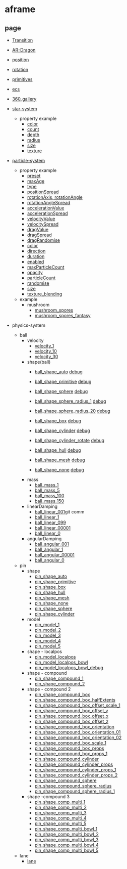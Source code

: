 # aframe

## page

- [Transition](https://k38.github.io/aframe/transition/)
- [AR-Dragon](https://k38.github.io/aframe/ar_dragon/)

- [position](https://k38.github.io/aframe/position/)
- [rotation](https://k38.github.io/aframe/rotation/)
- [primitives](https://k38.github.io/aframe/primitives/)
- [ecs](https://k38.github.io/aframe/ecs/)
- [360_gallery](https://k38.github.io/aframe/360_gallery/)

- [star-system](https://www.npmjs.com/package/aframe-star-system-component)
    - property example
        - [color](https://k38.github.io/aframe/star-system/color.html)
        - [count](https://k38.github.io/aframe/star-system/count.html)
        - [depth](https://k38.github.io/aframe/star-system/depth.html)
        - [radius](https://k38.github.io/aframe/star-system/radius.html)
        - [size](https://k38.github.io/aframe/star-system/size.html)
        - [texture](https://k38.github.io/aframe/star-system/texture.html)

- [particle-system](https://www.npmjs.com/package/aframe-particle-system-component)
    - property example
        - [preset](https://k38.github.io/aframe/particle-system/preset.html)
        - [maxAge](https://k38.github.io/aframe/particle-system/maxAge.html)
        - [type](https://k38.github.io/aframe/particle-system/type.html)
        - [positionSpread](https://k38.github.io/aframe/particle-system/positionSpread.html)
        - [rotationAxis, rotationAngle](https://k38.github.io/aframe/particle-system/rotation.html)
        - [rotationAngleSpread](https://k38.github.io/aframe/particle-system/rotationAngleSpread.html)
        - [accelerationValue](https://k38.github.io/aframe/particle-system/accelerationValue.html)
        - [accelerationSpread](https://k38.github.io/aframe/particle-system/accelerationSpread.html)
        - [velocityValue](https://k38.github.io/aframe/particle-system/velocityValue.html)
        - [velocitySpread](https://k38.github.io/aframe/particle-system/velocitySpread.html)
        - [dragValue](https://k38.github.io/aframe/particle-system/dragValue.html)
        - [dragSpread](https://k38.github.io/aframe/particle-system/dragSpread.html)
        - [dragRandomise](https://k38.github.io/aframe/particle-system/dragRandomise.html)
        - [color](https://k38.github.io/aframe/particle-system/color.html)
        - [direction](https://k38.github.io/aframe/particle-system/direction.html)
        - [duration](https://k38.github.io/aframe/particle-system/duration.html)
        - [enabled](https://k38.github.io/aframe/particle-system/enabled.html)
        - [maxParticleCount](https://k38.github.io/aframe/particle-system/maxParticleCount.html)
        - [opacity](https://k38.github.io/aframe/particle-system/opacity.html)
        - [particleCount](https://k38.github.io/aframe/particle-system/particleCount.html)
        - [randomise](https://k38.github.io/aframe/particle-system/randomise.html)
        - [size](https://k38.github.io/aframe/particle-system/size.html)
        - [texture_blending](https://k38.github.io/aframe/particle-system/texture_blending.html)
    - example
        - mushroom
            - [mushroom_spores](https://k38.github.io/aframe/mushroom_spores/index.html)
            - [mushroom_spores_fantasy](https://k38.github.io/aframe/mushroom_spores/fantasy.html)

- physics-system
    - ball
        - velocity
            - [velocity_1](https://k38.github.io/aframe/physics-system/velocity_1.html)
            - [velocity_10](https://k38.github.io/aframe/physics-system/velocity_10.html)
            - [velocity_30](https://k38.github.io/aframe/physics-system/velocity_30.html)
        - shape(ball)
            - [ball_shape_auto](https://k38.github.io/aframe/physics-system/ball_shape_auto.html) [debug](https://k38.github.io/aframe/physics-system/ball_shape_auto_debug.html)
            - [ball_shape_primitive](https://k38.github.io/aframe/physics-system/ball_shape_primitive.html) [debug](https://k38.github.io/aframe/physics-system/ball_shape_primitive_debug.html)
            - [ball_shape_sphere](https://k38.github.io/aframe/physics-system/ball_shape_sphere.html) [debug](https://k38.github.io/aframe/physics-system/ball_shape_sphere_debug.html)
            - [ball_shape_sphere_radius_1](https://k38.github.io/aframe/physics-system/ball_shape_sphere_radius_1.html) [debug](https://k38.github.io/aframe/physics-system/ball_shape_sphere_radius_1_debug.html)
            - [ball_shape_sphere_radius_20](https://k38.github.io/aframe/physics-system/ball_shape_sphere_radius_20.html) [debug](https://k38.github.io/aframe/physics-system/ball_shape_sphere_radius_20_debug.html)

            - [ball_shape_box](https://k38.github.io/aframe/physics-system/ball_shape_box.html) [debug](https://k38.github.io/aframe/physics-system/ball_shape_box_debug.html)
            - [ball_shape_cylinder](https://k38.github.io/aframe/physics-system/ball_shape_cylinder.html) [debug](https://k38.github.io/aframe/physics-system/ball_shape_cylinder_debug.html)
            - [ball_shape_cylinder_rotate](https://k38.github.io/aframe/physics-system/ball_shape_cylinder_rotate.html) [debug](https://k38.github.io/aframe/physics-system/ball_shape_cylinder_rotate_debug.html)
            - [ball_shape_hull](https://k38.github.io/aframe/physics-system/ball_shape_hull.html) [debug](https://k38.github.io/aframe/physics-system/ball_shape_hull_debug.html)

            - [ball_shape_mesh](https://k38.github.io/aframe/physics-system/ball_shape_mesh.html) [debug](https://k38.github.io/aframe/physics-system/ball_shape_mesh_debug.html)
            - [ball_shape_none](https://k38.github.io/aframe/physics-system/ball_shape_none.html) [debug](https://k38.github.io/aframe/physics-system/ball_shape_none_debug.html)
        - mass
            - [ball_mass_1](https://k38.github.io/aframe/physics-system/ball_mass_1.html)
            - [ball_mass_5](https://k38.github.io/aframe/physics-system/ball_mass_5.html)
            - [ball_mass_100](https://k38.github.io/aframe/physics-system/ball_mass_100.html)
            - [ball_mass_150](https://k38.github.io/aframe/physics-system/ball_mass_150.html)
        - linearDamping
            - [ball_linear_001](https://k38.github.io/aframe/physics-system/ball_linear_001.html)git comm
            - [ball_linear_1](https://k38.github.io/aframe/physics-system/ball_linear_1.html)
            - [ball_linear_099](https://k38.github.io/aframe/physics-system/ball_linear_099.html)
            - [ball_linear_00001](https://k38.github.io/aframe/physics-system/ball_linear_00001.html)
            - [ball_linear_0](https://k38.github.io/aframe/physics-system/ball_linear_0.html)
        - angularDamping
            - [ball_angular_001](https://k38.github.io/aframe/physics-system/ball_angular_001.html)
            - [ball_angular_1](https://k38.github.io/aframe/physics-system/ball_angular_1.html)
            - [ball_angular_00001](https://k38.github.io/aframe/physics-system/ball_angular_00001.html)
            - [ball_angular_0](https://k38.github.io/aframe/physics-system/ball_angular_0.html)
    - pin
        - shape
            - [pin_shape_auto](https://k38.github.io/aframe/physics-system/pin_shape_auto.html)
            - [pin_shape_primitive](https://k38.github.io/aframe/physics-system/pin_shape_primitive.html)
            - [pin_shape_box](https://k38.github.io/aframe/physics-system/pin_shape_box.html)
            - [pin_shape_hull](https://k38.github.io/aframe/physics-system/pin_shape_hull.html)
            - [pin_shape_mesh](https://k38.github.io/aframe/physics-system/pin_shape_mesh.html)
            - [pin_shape_none](https://k38.github.io/aframe/physics-system/pin_shape_none.html)
            - [pin_shape_sphere](https://k38.github.io/aframe/physics-system/pin_shape_sphere.html)
            - [pin_shape_cylinder](https://k38.github.io/aframe/physics-system/pin_shape_cylinder.html)
        - model
            - [pin_model_1](https://k38.github.io/aframe/physics-system/pin_model_1.html)
            - [pin_model_2](https://k38.github.io/aframe/physics-system/pin_model_2.html)
            - [pin_model_3](https://k38.github.io/aframe/physics-system/pin_model_3.html)
            - [pin_model_4](https://k38.github.io/aframe/physics-system/pin_model_4.html)
            - [pin_model_5](https://k38.github.io/aframe/physics-system/pin_model_5.html)
        - shape - localpos
            - [pin_model_localpos](https://k38.github.io/aframe/physics-system/pin_model_localpos.html)
            - [pin_model_localpos_bowl](https://k38.github.io/aframe/physics-system/pin_model_localpos_bowl.html)
            - [pin_model_localpos_bowl_debug](https://k38.github.io/aframe/physics-system/pin_model_localpos_bowl_debug.html)
        - shape - compound
            - [pin_shape_compound_1](https://k38.github.io/aframe/physics-system/pin_shape_compound_1.html)
            - [pin_shape_compound_2](https://k38.github.io/aframe/physics-system/pin_shape_compound_2.html)
        - shape - compound 2
            - [pin_shape_compound_box](https://k38.github.io/aframe/physics-system/pin_shape_compound_box.html)
            - [pin_shape_compound_box_halfExtents](https://k38.github.io/aframe/physics-system/pin_shape_compound_box_halfExtents.html)
            - [pin_shape_compound_box_offset_scale_1](https://k38.github.io/aframe/physics-system/pin_shape_compound_box_offset_scale_1.html)
            - [pin_shape_compound_box_offset_y](https://k38.github.io/aframe/physics-system/pin_shape_compound_box_offset_y.html)
            - [pin_shape_compound_box_offset_x](https://k38.github.io/aframe/physics-system/pin_shape_compound_box_offset_x.html)
            - [pin_shape_compound_box_offset_z](https://k38.github.io/aframe/physics-system/pin_shape_compound_box_offset_z.html)
            - [pin_shape_compound_box_orientation](https://k38.github.io/aframe/physics-system/pin_shape_compound_box_orientation.html)
            - [pin_shape_compound_box_orientation_01](https://k38.github.io/aframe/physics-system/pin_shape_compound_box_orientation_01.html)
            - [pin_shape_compound_box_orientation_02](https://k38.github.io/aframe/physics-system/pin_shape_compound_box_orientation_02.html)
            - [pin_shape_compound_box_scale_1](https://k38.github.io/aframe/physics-system/pin_shape_compound_box_scale_1.html)
            - [pin_shape_compound_box_props](https://k38.github.io/aframe/physics-system/pin_shape_compound_box_props.html)
            - [pin_shape_compound_box_props_1](https://k38.github.io/aframe/physics-system/pin_shape_compound_box_props_1.html)
            - [pin_shape_compound_cylinder](https://k38.github.io/aframe/physics-system/pin_shape_compound_cylinder.html)
            - [pin_shape_compound_cylinder_props](https://k38.github.io/aframe/physics-system/pin_shape_compound_cylinder_props.html)
            - [pin_shape_compound_cylinder_props_1](https://k38.github.io/aframe/physics-system/pin_shape_compound_cylinder_props_1.html)
            - [pin_shape_compound_cylinder_props_2](https://k38.github.io/aframe/physics-system/pin_shape_compound_cylinder_props_2.html)
            - [pin_shape_compound_sphere](https://k38.github.io/aframe/physics-system/pin_shape_compound_sphere.html)
            - [pin_shape_compound_sphere_radius](https://k38.github.io/aframe/physics-system/pin_shape_compound_sphere_radius.html)
            - [pin_shape_compound_sphere_radius_1](https://k38.github.io/aframe/physics-system/pin_shape_compound_sphere_radius_1.html)
        - shape -compound 3
            - [pin_shape_comp_multi_1](https://k38.github.io/aframe/physics-system/pin_shape_comp_multi_1.html)
            - [pin_shape_comp_multi_2](https://k38.github.io/aframe/physics-system/pin_shape_comp_multi_2.html)
            - [pin_shape_comp_multi_3](https://k38.github.io/aframe/physics-system/pin_shape_comp_multi_3.html)
            - [pin_shape_comp_multi_4](https://k38.github.io/aframe/physics-system/pin_shape_comp_multi_4.html)
            - [pin_shape_comp_multi_5](https://k38.github.io/aframe/physics-system/pin_shape_comp_multi_5.html)
            - [pin_shape_comp_multi_bowl_1](https://k38.github.io/aframe/physics-system/pin_shape_comp_multi_bowl_1.html)
            - [pin_shape_comp_multi_bowl_2](https://k38.github.io/aframe/physics-system/pin_shape_comp_multi_bowl_2.html)
            - [pin_shape_comp_multi_bowl_3](https://k38.github.io/aframe/physics-system/pin_shape_comp_multi_bowl_3.html)
            - [pin_shape_comp_multi_bowl_4](https://k38.github.io/aframe/physics-system/pin_shape_comp_multi_bowl_4.html)
            - [pin_shape_comp_multi_bowl_5](https://k38.github.io/aframe/physics-system/pin_shape_comp_multi_bowl_5.html)
    - lane
        - [lane](https://k38.github.io/aframe/physics-system/lane.html)
